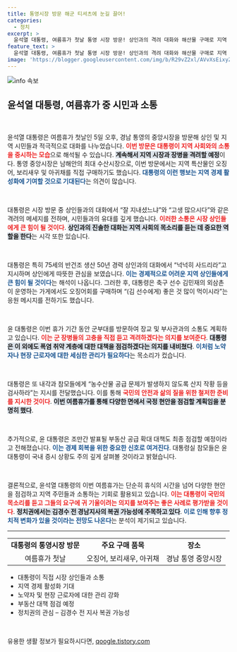 ```yaml
---
title: 통영시장 방문 해군 티셔츠에 눈길 끌어!
categories:
  - 정치
excerpt: >
  윤석열 대통령, 여름휴가 첫날 통영 시장 방문! 상인과의 격려 대화와 해산물 구매로 지역 경제를 챙긴다. 군부대 방문 예정과 함께 국정 현안도 놓치지 않을 계획. 궁금증을 자극하는 대통령의 이번 휴가는 어떤 변화를 가져올까?
feature_text: >
  윤석열 대통령, 여름휴가 첫날 통영 시장 방문! 상인과의 격려 대화와 해산물 구매로 지역 경제를 챙긴다. 군부대 방문 예정과 함께 국정 현안도 놓치지 않을 계획. 궁금증을 자극하는 대통령의 이번 휴가는 어떤 변화를 가져올까?
image: 'https://blogger.googleusercontent.com/img/b/R29vZ2xl/AVvXsEixyZcFfHzMRdzZMjFBmAUKJYCLCGyLL1o632UiGVXcaFdKo_bkvkuCioo0uUKlGfBVcT3P84aROyZIXSBEx3Aw5nCQ3pTgDom1WDC4m8eifvWiAmWEEVb4x6G_l8C0QH225ldMjyaFvpxGEBGNO37VmDTDMHGhJPq73UglMfDca1-0aw/s1600/blogspot.png'
---
```


<p><img src="https://blogger.googleusercontent.com/img/b/R29vZ2xl/AVvXsEixyZcFfHzMRdzZMjFBmAUKJYCLCGyLL1o632UiGVXcaFdKo_bkvkuCioo0uUKlGfBVcT3P84aROyZIXSBEx3Aw5nCQ3pTgDom1WDC4m8eifvWiAmWEEVb4x6G_l8C0QH225ldMjyaFvpxGEBGNO37VmDTDMHGhJPq73UglMfDca1-0aw/s1600/blogspot.png" alt="info 속보" /></p>

<h2 data-ke-size="size26">윤석열 대통령, 여름휴가 중 시민과 소통</h2>

<p data-ke-size="size16">&nbsp;</p>

<p>윤석열 대통령은 여름휴가 첫날인 5일 오후, 경남 통영의 중앙시장을 방문해 상인 및 지역 시민들과 적극적으로 대화를 나누었습니다. <b><span style="color: #ee2323;">이번 방문은 대통령이 지역 사회와의 소통을 중시하는 모습</span></b>으로 해석될 수 있습니다. <b><span style="background-color: #21538527;">계속해서 지역 시장과 장병을 격려할 예정</span></b>이다. 통영 중앙시장은 남해안의 최대 수산시장으로, 이번 방문에서는 지역 특산물인 오징어, 보리새우 및 아귀채를 직접 구매하기도 했습니다. <b><span style="color: #1a5490;">대통령의 이런 행보는 지역 경제 활성화에 기여할 것으로 기대된다</span></b>는 의견이 많습니다. </p>

<p data-ke-size="size16">&nbsp;</p>

<p>대통령은 시장 방문 중 상인들과의 대화에서 “잘 지내셨느냐”와 “고생 많으시다”와 같은 격려의 메세지를 전하며, 시민들과의 유대를 깊게 했습니다. <b><span style="color: #ee2323;">이러한 소통은 시장 상인들에게 큰 힘이 될 것이다</span></b>. <b><span style="background-color: #21538527;">상인과의 진솔한 대화는 지역 사회의 목소리를 듣는 데 중요한 역할을 한다</span></b>는 시각 또한 있습니다. </p>

<p data-ke-size="size16">&nbsp;</p>

<p>대통령은 특히 75세의 반건조 생산 50년 경력 상인과의 대화에서 “넉넉히 사드리라”고 지시하며 상인에게 따뜻한 관심을 보였습니다. <b><span style="color: #1a5490;">이는 경제적으로 어려운 지역 상인들에게 큰 힘이 될 것이다</span></b>는 해석이 나옵니다. 그러한 후, 대통령은 축구 선수 김민재의 외삼촌이 운영하는 가게에서도 오징어회를 구매하며 “(김 선수에게) 좋은 것 많이 먹이시라”는 응원 메시지를 전하기도 했습니다.</p>

<p data-ke-size="size16">&nbsp;</p>

<p>윤 대통령은 이번 휴가 기간 동안 군부대를 방문하여 장교 및 부사관과의 소통도 계획하고 있습니다. <b><span style="color: #ee2323;">이는 군 장병들의 고충을 직접 듣고 격려하겠다는 의지를 보여준다</span></b>. <b><span style="background-color: #21538527;">대통령은 이 외에도 폭염 취약 계층에 대한 대책을 점검하겠다는 의지를 내비쳤다</span></b>. <b><span style="color: #1a5490;">이처럼 노약자나 현장 근로자에 대한 세심한 관리가 필요하다</span></b>는 목소리가 컸습니다. </p>

<p data-ke-size="size16">&nbsp;</p>

<p>대통령은 또 내각과 참모들에게 “농수산물 공급 문제가 발생하지 않도록 산지 작황 등을 검사하라”는 지시를 전달했습니다. 이를 통해 <b><span style="color: #ee2323;">국민의 안전과 삶의 질을 위한 철저한 준비를 지시한 것이다</span></b>. <b><span style="background-color: #21538527;">이번 여름휴가를 통해 다양한 면에서 국정 현안을 점검할 계획임을 분명히 했다</span></b>. </p>

<p data-ke-size="size16">&nbsp;</p>

<p>추가적으로, 윤 대통령은 조만간 발표될 부동산 공급 확대 대책도 최종 점검할 예정이라고 전해졌습니다. <b><span style="color: #1a5490;">이는 경제 회복을 위한 중요한 신호로 여겨진다</span></b>. 대통령실 참모들은 윤 대통령이 국내 증시 상황도 주의 깊게 살펴볼 것이라고 밝혔습니다. </p>

<p data-ke-size="size16">&nbsp;</p>

<p>결론적으로, 윤석열 대통령의 이번 여름휴가는 단순히 휴식의 시간을 넘어 다양한 현안을 점검하고 지역 주민들과 소통하는 기회로 활용되고 있습니다. <b><span style="color: #ee2323;">이는 대통령이 국민의 목소리를 듣고 그들의 요구에 귀 기울이려는 의지를 보여주는 좋은 사례로 평가받을 것이다</span></b>. <b><span style="background-color: #21538527;">정치권에서는 김경수 전 경남지사의 복권 가능성에 주목하고 있다</span></b>. <b><span style="color: #1a5490;">이로 인해 향후 정치적 변화가 있을 것이라는 전망도 나온다</span></b>는 분석이 제기되고 있습니다. </p>

<hr>

<table>
    <tr>
        <td style="text-align: center; height: 17px;"><b>대통령의 통영시장 방문</b></td>
        <td style="text-align: center; height: 17px;"><b>주요 구매 품목</b></td>
        <td style="text-align: center; height: 17px;"><b>장소</b></td>
    </tr>
    <tr>
        <td style="text-align: center; height: 17px;">여름휴가 첫날</td>
        <td style="text-align: center; height: 17px;">오징어, 보리새우, 아귀채</td>
        <td style="text-align: center; height: 17px;">경남 통영 중앙시장</td>
    </tr>
</table>

<ul>
    <li>대통령이 직접 시장 상인들과 소통</li>
    <li>지역 경제 활성화 기대</li>
    <li>노약자 및 현장 근로자에 대한 관리 강화</li>
    <li>부동산 대책 점검 예정</li>
    <li>정치권의 관심 – 김경수 전 지사 복권 가능성</li>
</ul>

<p data-ke-size="size16">&nbsp;</p>
유용한 생활 정보가 필요하시다면, <a href="https://qoogle.tistory.com" rel="dofollow">qoogle.tistory.com</a>


